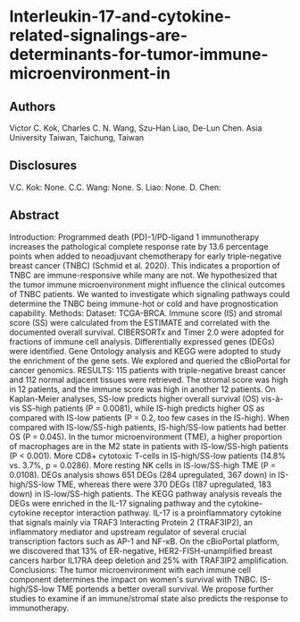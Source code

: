 # Interleukin-17-and-cytokine-related-signalings-are-determinants-for-tumor-immune-microenvironment-in

## Authors
Victor C. Kok, Charles C. N. Wang, Szu-Han Liao, De-Lun Chen.
Asia University Taiwan, Taichung, Taiwan

## Disclosures
 V.C. Kok: None. C.C. Wang: None. S. Liao: None. D. Chen: 
 
## Abstract
Introduction: Programmed death (PD)-1/PD-ligand 1 immunotherapy increases the pathological complete response rate by 13.6 percentage points when added to neoadjuvant chemotherapy for early triple-negative breast cancer (TNBC) (Schmid et al. 2020). This indicates a proportion of TNBC are immune-responsive while many are not. We hypothesized that the tumor immune microenvironment might influence the clinical outcomes of TNBC patients. We wanted to investigate which signaling pathways could determine the TNBC being immune-hot or cold and have prognostication capability.
Methods: Dataset: TCGA-BRCA. Immune score (IS) and stromal score (SS) were calculated from the ESTIMATE and correlated with the documented overall survival. CIBERSORTx and Timer 2.0 were adopted for fractions of immune cell analysis. Differentially expressed genes (DEGs) were identified. Gene Ontology analysis and KEGG were adopted to study the enrichment of the gene sets. We explored and queried the cBioPortal for cancer genomics.
RESULTS: 115 patients with triple-negative breast cancer and 112 normal adjacent tissues were retrieved. The stromal score was high in 12 patients, and the immune score was high in another 12 patients. On Kaplan-Meier analyses, SS-low predicts higher overall survival (OS) vis-à-vis SS-high patients (P = 0.0081), while IS-high predicts higher OS as compared with IS-low patients (P = 0.2, too few cases in the IS-high). When compared with IS-low/SS-high patients, IS-high/SS-low patients had better OS (P = 0.045). In the tumor microenvironment (TME), a higher proportion of macrophages are in the M2 state in patients with IS-low/SS-high patients (P < 0.001). More CD8+ cytotoxic T-cells in IS-high/SS-low patients (14.8% vs. 3.7%, p = 0.0286). More resting NK cells in IS-low/SS-high TME (P = 0.0108). DEGs analysis shows 651 DEGs (284 upregulated, 367 down) in IS-high/SS-low TME, whereas there were 370 DEGs (187 upregulated, 183 down) in IS-low/SS-high patients. The KEGG pathway analysis reveals the DEGs were enriched in the IL-17 signaling pathway and the cytokine-cytokine receptor interaction pathway. IL-17 is a proinflammatory cytokine that signals mainly via TRAF3 Interacting Protein 2 (TRAF3IP2), an inflammatory mediator and upstream regulator of several crucial transcription factors such as AP-1 and NF-κB. On the cBioPortal platform, we discovered that 13% of ER-negative, HER2-FISH-unamplified breast cancers harbor IL17RA deep deletion and 25% with TRAF3IP2 amplification.
Conclusions: The tumor microenvironment with each immune cell component determines the impact on women's survival with TNBC. IS-high/SS-low TME portends a better overall survival. We propose further studies to examine if an immune/stromal state also predicts the response to immunotherapy.
